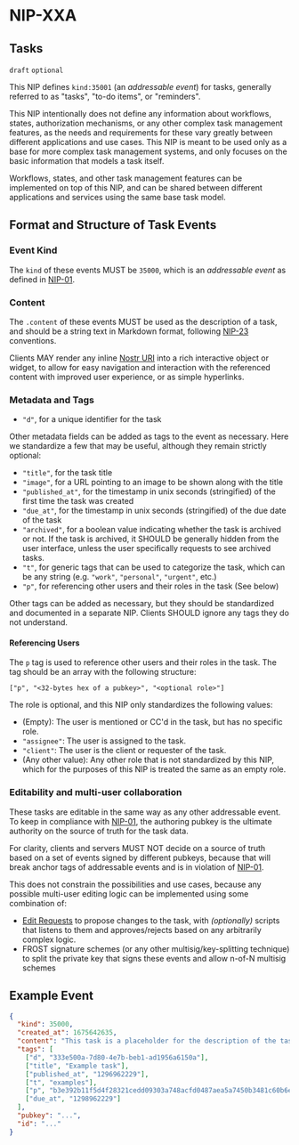 NIP-XXA
=======

Tasks
-----

`draft` `optional`

This NIP defines `kind:35001` (an _addressable event_) for tasks, generally referred to as "tasks", "to-do items", or "reminders".

This NIP intentionally does not define any information about workflows, states, authorization mechanisms, or any other complex task management features, as the needs and requirements for these vary greatly between different applications and use cases. This NIP is meant to be used only as a base for more complex task management systems, and only focuses on the basic information that models a task itself.

Workflows, states, and other task management features can be implemented on top of this NIP, and can be shared between different applications and services using the same base task model.

## Format and Structure of Task Events

### Event Kind

The `kind` of these events MUST be `35000`, which is an _addressable event_ as defined in [NIP-01](01.md).

### Content

The `.content` of these events MUST be used as the description of a task, and should be a string text in Markdown format, following [NIP-23](23.md) conventions.

Clients MAY render any inline [Nostr URI](21.md) into a rich interactive object or widget, to allow for easy navigation and interaction with the referenced content with improved user experience, or as simple hyperlinks.

### Metadata and Tags

- `"d"`, for a unique identifier for the task

Other metadata fields can be added as tags to the event as necessary. Here we standardize a few that may be useful, although they remain strictly optional:
- `"title"`, for the task title
- `"image"`, for a URL pointing to an image to be shown along with the title
- `"published_at"`, for the timestamp in unix seconds (stringified) of the first time the task was created
- `"due_at"`, for the timestamp in unix seconds (stringified) of the due date of the task
- `"archived"`, for a boolean value indicating whether the task is archived or not. If the task is archived, it SHOULD be generally hidden from the user interface, unless the user specifically requests to see archived tasks.
- `"t"`, for generic tags that can be used to categorize the task, which can be any string (e.g. `"work"`, `"personal"`, `"urgent"`, etc.)
- `"p"`, for referencing other users and their roles in the task (See below)

Other tags can be added as necessary, but they should be standardized and documented in a separate NIP. Clients SHOULD ignore any tags they do not understand.

#### Referencing Users

The `p` tag is used to reference other users and their roles in the task. The tag should be an array with the following structure:

```jsonc
["p", "<32-bytes hex of a pubkey>", "<optional role>"]
```

The role is optional, and this NIP only standardizes the following values:
- (Empty): The user is mentioned or CC'd in the task, but has no specific role.
- `"assignee"`: The user is assigned to the task.
- `"client"`: The user is the client or requester of the task.
- (Any other value): Any other role that is not standardized by this NIP, which for the purposes of this NIP is treated the same as an empty role.

### Editability and multi-user collaboration

These tasks are editable in the same way as any other addressable event. To keep in compliance with [NIP-01](01.md), the authoring pubkey is the ultimate authority on the source of truth for the task data.

For clarity, clients and servers MUST NOT decide on a source of truth based on a set of events signed by different pubkeys, because that will break anchor tags of addressable events and is in violation of [NIP-01](01.md).

This does not constrain the possibilities and use cases, because any possible multi-user editing logic can be implemented using some combination of:
- [Edit Requests](XXD.md) to propose changes to the task, with _(optionally)_ scripts that listens to them and approves/rejects based on any arbitrarily complex logic.
- FROST signature schemes (or any other multisig/key-splitting technique) to split the private key that signs these events and allow n-of-N multisig schemes

## Example Event

```json
{
  "kind": 35000,
  "created_at": 1675642635,
  "content": "This task is a placeholder for the description of the task. It should be written in [Markdown](https://github.github.com/gfm). Here is another task: nostr:naddr1qqzkjurnw4ksz9thwden5te0wfjkccte9ehx7um5wghx7un8qgs2d90kkcq3nk2jry62dyf50k0h36rhpdtd594my40w9pkal876jxgrqsqqqa28pccpzu. Please talk to this user for more information: nostr:npub13v47pg9dxjq96an8jfev9znhm0k7ntwtlh9y335paj9kyjsjpznqzzl3l8",
  "tags": [
    ["d", "333e500a-7d80-4e7b-beb1-ad1956a6150a"],
    ["title", "Example task"],
    ["published_at", "1296962229"],
    ["t", "examples"],
    ["p", "b3e392b11f5d4f28321cedd09303a748acfd0487aea5a7450b3481c60b6e4f87", "assignee"],
    ["due_at", "1298962229"]
  ],
  "pubkey": "...",
  "id": "..."
}
```

